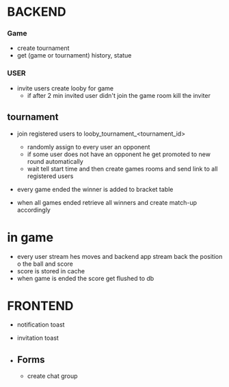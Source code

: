 # BACKEND

### Game
- create tournament
- get (game or tournament) history, statue

### USER 
* invite users create looby for game 
   - if after 2 min invited user didn't join the game room kill the inviter

## tournament 
- join registered users to looby_tournament_<tournament_id>
   - randomly assign to every user an opponent
   - if some user does not have an opponent he get promoted to new round automatically
   - wait tell start time and then create games rooms and send link to all registered users

- every game ended the winner is added to bracket table
- when all games ended retrieve all winners and create match-up accordingly

# in game
 - every user stream hes moves and backend app stream back the position o the ball and score
 - score is stored in cache
 - when game is ended the score get flushed to db

# FRONTEND
- notification toast
- invitation toast

- ## Forms
    - create chat group

